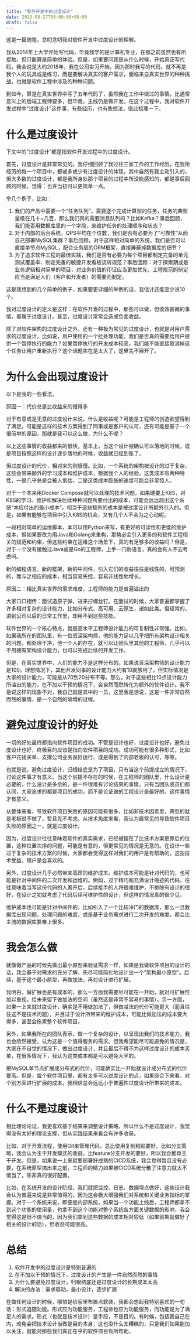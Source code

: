 ```yaml
---
title: "软件开发中的过度设计"
date: 2023-08-27T00:00:00+08:00
draft: false
---
```


这是一篇随笔，念叨念叨我对软件开发中过度设计的理解。

我从2014年上大学开始写代码，毕竟我学的是计算机专业，在那之前虽然也有所接触，但只能算是简单的体验。但是，如果要问我是从什么时候，开始真正写代码，我会说是大约2018年，我在公司实习开始，因为那时我写的代码，就不再是我个人的玩具或是练习，而是要解决真实的客户需求，面临来自真实世界的种种挑战，也就是软件工程中涉及的种种问题。

到如今，算是在真实世界中写了五年代码了，虽然我在工作中做过的事情，比通常意义上的后端工程师要多，但毕竟，主线仍是做开发。在这个过程中，我对软件开发过程中“过度设计”这件事，有些经历，也有些想法，借此梳理一下。

# 什么是过度设计

下文中的“过度设计”都是指软件开发过程中的过度设计。

首先，过度设计是非常常见的。我仔细回顾了我过往三家工作的工作经历，在我所经历的每一个项目中，都或多或少有过度设计的体现，其中自然有我主动引入的，但大多数的过度设计，都是我所身处那个项目的过程中所没能感知的，都是事后回顾的时候，觉得：也许当初可以更简单一点。

举几个例子，比如：

1. 我们的产品中需要一个“任务队列”，需要逐个完成计算型的任务，任务的典型量级在几十~几百，那么我们真的需要消息队列吗？比如Kafka？事后回顾，我们能否用数据库里的一个字段，来维护任务的处理顺序和状态？
2. 对于内部的后台系统，QPS平均在个位数，我们是否有必要为了“可靠性”从而自己部署MySQL集群？事后回顾，对于这样相对简单的系统，我们是否可以直接单节点MySQL，配合业务层的ORM框架，直接屏蔽掉数据库的细节？
3. 为了追求软件工程的最佳实践，我们是否有必要为每个项目都制定完备的单元测试覆盖率、制定完备的敏捷开发看板流转规范？事后回顾：对于探索期或是业务逻辑相对简单的项目，对业务价值的印证应当更加优先，工程规范的制定应当是满足人们（客户和开发者）的需要而制定。

这是我想到的几个简单的例子，如果要更详细的举例的话，我估计还能至少说10个。

我对过度设计的定义是这样：在软件开发的过程中，那些可以做，但收效甚微的事情，都属于过度设计。甚至，过度设计常常会造成负面收益。

除了对软件架构的过度设计之外，还有一种极为常见的过度设计，也就是对用户需求的过度设计。比如说，用户使用的一个批处理功能，我们是否真的需要给用户提供一个暂停执行的能力？如果暂停执行的开发成本较高，我们能不能直接取消掉这个任务让用户重新执行？这个话题实在是太大了，这里先不展开了。

# 为什么会出现过度设计

以下是我的一些看法。

原因一：代价总是比收益来的慢得多

对于有意或是无意的过度设计来说，什么是收益呢？可能是工程师的创造欲望得到了满足，可能是这样的技术方案得到了同事或是客户的认可，还有可能是基于一个很简单的原因，那就是我可以这么做，为什么不呢？

以上这些事情的收益都来的很快，基本上，当这个设计被确认可以落地的时候，或是项目按照这样的设计逐步落地的时候，收益就已经到账了。

但过度设计的代价，相对来的则很慢。比如，一个系统的架构被设计的过于复杂，这些会带来额外的学习成本和维护成本，根据我个人的经验，这类成本有两种特性，一是几乎总是会被人低估，二是这类成本膨胀的速度可能会非常惊人。

对于一个本来用Docker Compose就可以处理的技术问题，如果硬要上K8S，对K8S的学习、维护和解决后续种种问题所要付出的成本，可能会远远超出这个系统“本应付出的最小成本”，相当于这些额外的成本是被过度设计所额外引入的。但是，如果有能够在项目中引入K8S的机会，又有几个人不会为之心动呢。

一段相对简单的运维脚本，本可以用Python来写，有更好的可读性和更低的维护成本，但如果要改为用Java和Golang来重构，那势必会引入更多的和软件工程相关的规范和约束，但这些约束在运维这个场景下，真的有足够多的收益吗？但是，对于一个没有接触过Java或是Go的工程师，上手一门新语言，真的会有人不去考虑吗。

新的编程语言，新的框架，新的中间件，引入它们的收益往往是线性的，可预测的，而与之相应的成本，相当容易失控，容易非线性地增长。

原因二：相比真实世界的需求难度，工程师的能力是普遍溢出的

大家口口相传：面试造原子弹，进来拧螺丝钉。在面试的时候，大家普遍都掌握了许多相对复杂的设计能力，比如分布式、高可用、云原生，诸如此类。但经常的，进到公司以后的日常工作里，却用不到这些技能。

软件世界的一个核心特点，就是高水平工程师设计能力的可复制性非常强。比如，如果我所在的团队里，有一位资深架构师，他的能力足以几乎把所有架构设计相关的问题，都处理干净，他一个人的存在，就可以让团队里其他的工程师，几乎可以不用拥有架构设计能力，也可以完成后续的开发工作。

但是，在真实世界中，人们的能力不是这样分布的。如果说资深架构师的设计能力是100，理想情况下，其他开发同事的设计能力大约有10就够用了，但实际情况是大家的设计能力，可能是从70到20分布不等。那么，对于这些相比10点设计能力所溢出的能力，在不加以干预的情况下，会自然而然转化为额外的软件设计。我不是说这样的现象不对，我自己就是其中的一员，这里我是想说，这是一件非常自然而然的事情，是一个自然的熵增的过程。

# 避免过度设计的好处

一切的好处最终都指向软件项目的成功。不管是设计也好，过度设计也好，避免过度设计也好，终极目的应该是指向软件项目的成功。成功可能有很多种形式，比如客户花钱买单、支撑公司业务良好运行、或是得到了内部老板的认可，等等。

也就是说，避免过度设计，归根结底是为了项目，只有当这个前提成立的情况下，讨论这件事才有意义。当这个前提不存在的时候，在工程师的团队里，什么设计是必要的，什么设计是多余的，是一件很难有讨论结果的事情。只有当团队成员们都认同，大家追求的都是项目的成功，而不是论证谁的工程设计是最好的，这件事情才有意义。

从整体来看，导致软件项目失败的原因可能有很多，比如非技术因素里，典型的就是老板说不做了，暂且先不考虑。从技术角度来看，我认为最常见的导致软件项目失败的原因之一，就是过度设计。

因为，过度设计往往意味着软件的真实需求，已经被摆在了比技术方案更靠后的位置，这种位置次序的问题，可能是有意的，但更常见的情况是无意的。在设计一些过于复杂的技术方案的时候，大家都会觉得这样对我们的用户是有帮助的，这些技术受益，用户是会喜欢的。

另外，过度设计几乎必然带来高昂的维护成本。维护成本可能是针对代码的，也可能是针对中间件的二次开发和运维的。例如，过于精巧和充满设计痕迹的代码，往往意味着当写这份代码的人离开后，后续接手的人将很难维护，不排除有设计的很好，在设计之初就考虑了代码后续可维护性的设计，但这样的情况真的很少见。

维护成本也可能是针对中间件的，比如引入了一个比较冷门的数据库，那么一旦数据库出现问题，处理问题的难度，或是基于业务需求进行二次开发的难度，都会比主流的数据库要难上很多。

# 我会怎么做

就像做产品的时候先做出最小原型来验证需求一样，如果是我做软件项目的设计的话，我会基于对需求的充分了解，先尽可能简化地设计出一个”架构最小原型”。后续，基于这个最小原型，再做加法，再对设计进行扩展。

我明白，做扩展也是有成本的，那么一方面我需要尽可能在一开始，就对可扩展性加以重视，给未来留下做加法的空间（虽然这是非常不容易的事情）。另一方面，如果一上来就过度设计，确实是不用做加法了，但做减法的代价可能更大（而且往往这不是技术问题），并且过于设计所带来的维护成本，可能比做加法的成本要大得多，甚至会拖累整个软件项目。

另外，如果我所在的团队表示，做一个复杂的设计，以呈现出我们的技术能力，我也会欣然接受，认为这是一个值得服务的需求。但我希望能尽可能避免的情况是，大家在不自觉的情况下，做出过度设计，并且最后不得不为这样过度设计的成本买单，在很多情况下，我认为这类成本都是可以避免大半的。

把MySQL单节点扩展成分布式的代价，可能确实比一开始就设计成分布式的代价要高。但是，每个软件项目里，都有太多可以过度设计的点，如果综合下来看，对个别方面进行扩展的成本，我相信总会远远小于普遍性过度设计所带来的成本。

# 什么不是过度设计

相比理论论证，我更喜欢基于结果来调整设计策略，所以什么不是过度设计，我觉得没有太好的理论支撑，但从实践结果来看会有许多收获。

比如，对于开发流程，使用Git来管理代码，总比使用复制粘贴要好。比如分支策略，我会认为主干开发模式的收益，比feature分支开发的要好，所以我会推荐主干开发。但是，如果说一上来就要部署好成熟的CICD系统，我会觉得暂且没有必要，在系统原型搞出来之前，工程师的精力如果被CICD系统分散了注意力就太不值当了，除非真的很好配置。

比如，在系统开发的设计阶段，我们就把监控、日志、数据埋点做好，这些设计我会认为普遍来说是非常值得的，因为这会极大增强我们对系统和关键业务指标的掌握。对于一个系统来说，即便是内部系统，如果当一个功能上线后，工程师都拿不到这个功能的使用量，也拿不到这个功能对整个系统各方面关键数据的影响，我会觉得这是很不值当的，因为我们拿到这些数据的成本相对较低（如果前期就做好了相关的设计的话），但收益可能很高。

# 总结

1. 软件开发中的过度设计是特别普遍的
2. 在不加以干预的情况下，过度设计的产生是一件自然而然的事情
3. 为什么要避免过度设计，归根结底还是过度设计的长期成本太高
4. 解决的办法：需求驱动，最小设计，逐步扩展

在做任何设计的时候，哪怕是给家里布置点软装，我都会想起我特别喜欢的一句话：形式追随功能。形式应为功能服务，工程师也应为功能服务，而功能是为了满足人的需求。形式（也就是技术设计）是手段，不是目的。有时候，包括我自己在内，难免会把技术设计当做是目的本身，这也没什么太糟糕的，只是我们如果能加以关注，就能对那些我们真正在乎的软件项目有所帮助。